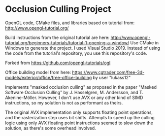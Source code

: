 # Occlusion Culling Project

OpenGL code, CMake files, and libraries based on tutorial from:
http://www.opengl-tutorial.org/

Build instructions from the original tutorial are here:
http://www.opengl-tutorial.org/beginners-tutorials/tutorial-1-opening-a-window/
Use CMake in Windows to generate the project. I used Visual Studio 2019. Instead of using the code from the tutorial's repository, you use this repository's code.

Forked from
https://github.com/opengl-tutorials/ogl

Office building model from here:
https://www.cgtrader.com/free-3d-models/exterior/office/free-office-building
by user "lukass12"

Implements "masked occlusion culling" as proposed in the paper "Masked Software Occlusion Culling" by J. Hasselgren, M. Andersson, and T. Akenine-Möller. However, I don't use AVX or any other kind of SIMD instructions, so my solution is not as performant as theirs.

The original AVX implementation only supports floating point operations, and the rasterization step uses bit shifts. Attempts to speed up the culling logic using only AVX floating point instructions seemed to slow down the solution, as there's some overhead involved.


